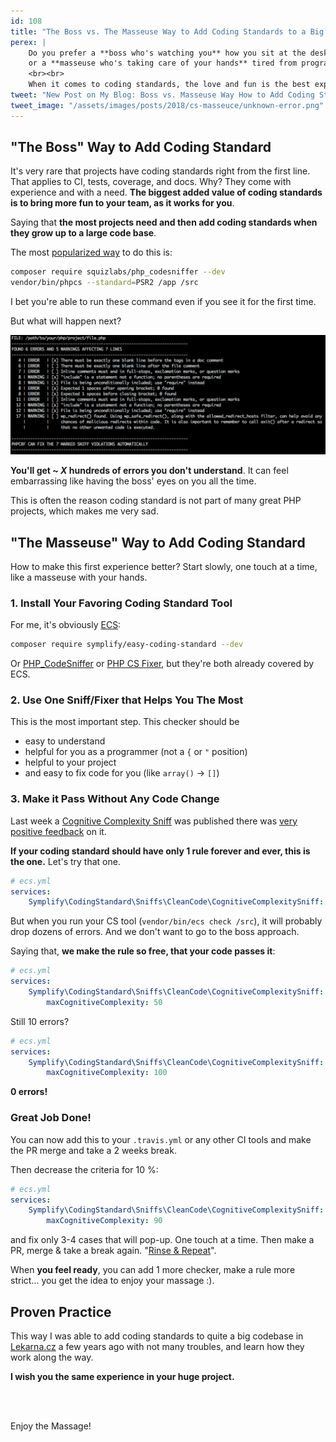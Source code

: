 ```yaml
---
id: 108
title: "The Boss vs. The Masseuse Way to Add Coding Standards to a Big Project"
perex: |
    Do you prefer a **boss who's watching you** how you sit at the desk telling how to sit right
    or a **masseuse who's taking care of your hands** tired from programming with her gentle hands?
    <br><br>
    When it comes to coding standards, the love and fun is the best experience with it. Let's look how such "masseuse" can be added to your big project.
tweet: "New Post on My Blog: Boss vs. Masseuse Way How to Add Coding Standards to a Big Project #php #kaizen #fromzerotohero"
tweet_image: "/assets/images/posts/2018/cs-masseuce/unknown-error.png"
---
```


## "The Boss" Way to Add Coding Standard

It's very rare that projects have coding standards right from the first line. That applies to CI, tests, coverage, and docs. Why? They come with experience and with a need. **The biggest added value of coding standards is to bring more fun to your team, as it works for you**.

Saying that **the most projects need and then add coding standards when they grow up to a large code base**.

The most [popularized way](https://akrabat.com/checking-your-code-for-psr-2/) to do this is:

```bash
composer require squizlabs/php_codesniffer --dev
vendor/bin/phpcs --standard=PSR2 /app /src
```

I bet you're able to run these command even if you see it for the first time.

But what will happen next?

<img src="/assets/images/posts/2018/cs-masseuce/unknown-error.png">

**You'll get ~ *X* hundreds of errors you don't understand**. It can feel embarrassing like having the boss' eyes on you all the time.

This is often the reason coding standard is not part of many great PHP projects, which makes me very sad.

## "The Masseuse" Way to Add Coding Standard

How to make this first experience better? Start slowly, one touch at a time, like a masseuse with your hands.

### 1. Install Your Favoring Coding Standard Tool

For me, it's obviously [ECS](https://github.com/symplify/easyCodingStandard/):

```bash
composer require symplify/easy-coding-standard --dev
```

Or [PHP_CodeSniffer](https://github.com/squizlabs/PHP_CodeSniffer) or [PHP CS Fixer](https://github.com/friendsofphp/php-cs-fixer), but they're both already covered by ECS.

### 2. Use One Sniff/Fixer that Helps You The Most

This is the most important step. This checker should be

- easy to understand
- helpful for you as a programmer (not a `{` or `"` position)
- helpful to your project
- and easy to fix code for you (like `array()` → `[]`)

### 3. Make it Pass Without Any Code Change

Last week a [Cognitive Complexity Sniff](/blog/2018/05/21/is-your-code-readable-by-humans-cognitive-complexity-tells-you/) was published there was [very positive feedback](https://github.com/Symplify/Symplify/issues/834) on it.

**If your coding standard should have only 1 rule forever and ever, this is the one.** Let's try that one.

```yaml
# ecs.yml
services:
    Symplify\CodingStandard\Sniffs\CleanCode\CognitiveComplexitySniff: ~
```

But when you run your CS tool (`vendor/bin/ecs check /src`), it will probably drop dozens of errors. And we don't want to go to the boss approach.

Saying that, **we make the rule so free, that your code passes it**:

```yaml
# ecs.yml
services:
    Symplify\CodingStandard\Sniffs\CleanCode\CognitiveComplexitySniff:
        maxCognitiveComplexity: 50
```

Still 10 errors?

```yaml
# ecs.yml
services:
    Symplify\CodingStandard\Sniffs\CleanCode\CognitiveComplexitySniff:
        maxCognitiveComplexity: 100
```

**0 errors!**

### Great Job Done!

You can now add this to your `.travis.yml` or any other CI tools and make the PR merge and take a 2 weeks break.

Then decrease the criteria for 10 %:

```yaml
# ecs.yml
services:
    Symplify\CodingStandard\Sniffs\CleanCode\CognitiveComplexitySniff:
        maxCognitiveComplexity: 90
```

and fix only 3-4 cases that will pop-up. One touch at a time. Then make a PR, merge & take a break again. "[Rinse & Repeat](https://www.youtube.com/watch?v=f4oWpvJ0f8Q)".

When **you feel ready**, you can add 1 more checker, make a rule more strict... you get the idea to enjoy your massage :).

## Proven Practice

This way I was able to add coding standards to quite a big codebase in [Lekarna.cz](https://github.com/lekarna) a few years ago with not many troubles, and learn how they work along the way.

**I wish you the same experience in your huge project.**

<br><br>

Enjoy the Massage!
